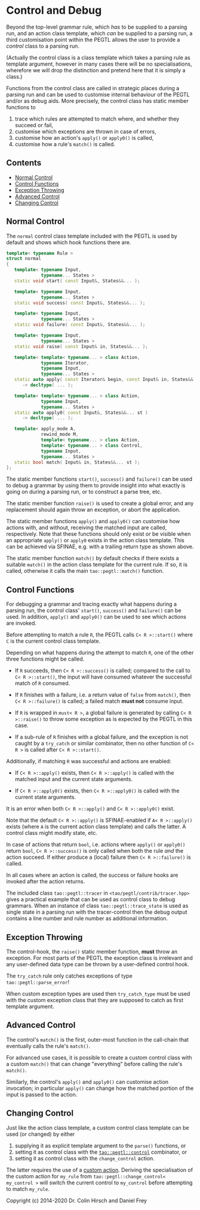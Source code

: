 # Control and Debug

Beyond the top-level grammar rule, which *has* to be supplied to a parsing run, and an action class template, which *can* be supplied to a parsing run, a third customisation point within the PEGTL allows the user to provide a *control* class to a parsing run.

(Actually the control class is a class template which takes a parsing rule as template argument, however in many cases there will be no specialisations, wherefore we will drop the distinction and pretend here that it is simply a class.)

Functions from the control class are called in strategic places during a parsing run and can be used to customise internal behaviour of the PEGTL and/or as debug aids.
More precisely, the control class has static member functions to

1. trace which rules are attempted to match where, and whether they succeed or fail,
2. customise which exceptions are thrown in case of errors,
3. customise how an action's `apply()` or `apply0()` is called,
4. customise how a rule's `match()` is called.

## Contents

* [Normal Control](#normal-control)
* [Control Functions](#control-functions)
* [Exception Throwing](#exception-throwing)
* [Advanced Control](#advanced-control)
* [Changing Control](#changing-control)

## Normal Control

The `normal` control class template included with the PEGTL is used by default and shows which hook functions there are.

```c++
template< typename Rule >
struct normal
{
   template< typename Input,
             typename... States >
   static void start( const Input&, States&&... );

   template< typename Input,
             typename... States >
   static void success( const Input&, States&&... );

   template< typename Input,
             typename... States >
   static void failure( const Input&, States&&... );

   template< typename Input,
             typename... States >
   static void raise( const Input& in, States&&... );

   template< template< typename... > class Action,
             typename Iterator,
             typename Input,
             typename... States >
   static auto apply( const Iterator& begin, const Input& in, States&&... st )
      -> decltype( ... );

   template< template< typename... > class Action,
             typename Input,
             typename... States >
   static auto apply0( const Input&, States&&... st )
      -> decltype( ... );

   template< apply_mode A,
             rewind_mode M,
             template< typename... > class Action,
             template< typename... > class Control,
             typename Input,
             typename... States >
   static bool match( Input& in, States&&... st );
};
```

The static member functions `start()`, `success()` and `failure()` can be used to debug a grammar by using them to provide insight into what exactly is going on during a parsing run, or to construct a parse tree, etc.

The static member function `raise()` is used to create a global error, and any replacement should again throw an exception, or abort the application.

The static member functions `apply()` and `apply0()` can customise how actions with, and without, receiving the matched input are called, respectively.
Note that these functions should only exist or be visible when an appropriate `apply()` or `apply0` exists in the action class template.
This can be achieved via SFINAE, e.g. with a trailing return type as shown above.

The static member function `match()` by default checks if there exists a suitable `match()` in the action class template for the current rule. If so, it is called, otherwise it calls the main `tao::pegtl::match()` function.

## Control Functions

For debugging a grammar and tracing exactly what happens during a parsing run, the control class' `start()`, `success()` and `failure()` can be used.
In addition, `apply()` and `apply0()` can be used to see which actions are invoked.

Before attempting to match a rule `R`, the PEGTL calls `C< R >::start()` where `C` is the current control class template.

Depending on what happens during the attempt to match `R`, one of the other three functions might be called.

- If `R` succeeds, then `C< R >::success()` is called; compared to the call to `C< R >::start()`, the input will have consumed whatever the successful match of `R` consumed.

- If `R` finishes with a failure, i.e. a return value of `false` from `match()`, then `C< R >::failure()` is called; a failed match **must not** consume input.

- If `R` is wrapped in `must< R >`, a global failure is generated by calling `C< R >::raise()` to throw some exception as is expected by the PEGTL in this case.

- If a sub-rule of `R` finishes with a global failure, and the exception is not caught by a `try_catch` or similar combinator, then no other function of `C< R >` is called after `C< R >::start()`.

Additionally, if matching `R` was successful and actions are enabled:

- If `C< R >::apply()` exists, then `C< R >::apply()` is called with the matched input and the current state arguments.

- If `C< R >::apply0()` exists, then `C< R >::apply0()` is called with the current state arguments.

It is an error when both `C< R >::apply()` and `C< R >::apply0()` exist.

Note that the default `C< R >::apply()` is SFINAE-enabled if `A< R >::apply()` exists (where `A` is the current action class template) and calls the latter. A control class might modify state, etc.

In case of actions that return `bool`, i.e. actions where `apply()` or `apply0()` return `bool`, `C< R >::success()` is only called when both the rule *and* the action succeed.
If either produce a (local) failure then `C< R >::failure()` is called.

In all cases where an action is called, the success or failure hooks are invoked after the action returns.

The included class `tao::pegtl::tracer` in `<tao/pegtl/contrib/tracer.hpp>` gives a practical example that can be used as control class to debug grammars.
When an instance of class `tao::pegtl::trace_state` is used as single state in a parsing run with the tracer-control then the debug output contains a line number and rule number as additional information.

## Exception Throwing

The control-hook, the `raise()` static member function, **must** throw an exception.
For most parts of the PEGTL the exception class is irrelevant and any user-defined data type can be thrown by a user-defined control hook.

The `try_catch` rule only catches exceptions of type `tao::pegtl::parse_error`!

When custom exception types are used then `try_catch_type` must be used with the custom exception class that they are supposed to catch as first template argument.

## Advanced Control

The control's `match()` is the first, outer-most function in the call-chain that eventually calls the rule's `match()`.

For advanced use cases, it is possible to create a custom control class with a custom `match()` that can change "everything" before calling the rule's `match()`.

Similarly, the control's `apply()` and `apply0()` can customise action invocation; in particular `apply()` can change how the matched portion of the input is passed to the action.

## Changing Control

Just like the action class template, a custom control class template can be used (or changed) by either

1. supplying it as explicit template argument to the `parse()` functions, or
2. setting it as control class with the [`tao::pegtl::control`](Rule-Reference.md#control-c-r-) combinator, or
3. setting it as control class with the `change_control` action.

The latter requires the use of a [custom action](Actions-and-States.md).
Deriving the specialisation of the custom action for `my_rule` from `tao::pegtl::change_control< my_control >` will switch the current control to `my_control` before attempting to match `my_rule`.

Copyright (c) 2014-2020 Dr. Colin Hirsch and Daniel Frey
